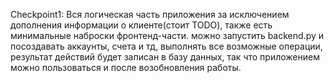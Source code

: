 Checkpoint1: Вся логическая часть приложения за исключением дополнения информации о клиенте(стоит TODO), также есть минимальные наброски фронтенд-части. можно запустить backend.py и посоздавать аккаунты, счета и тд, выполнять все возможные операции, результат действий будет записан в базу данных, так что приложением можно пользоваться и после возобновления работы.